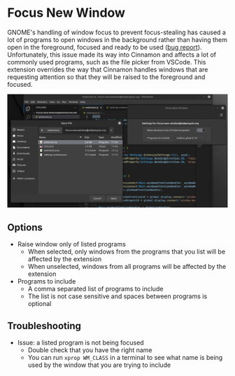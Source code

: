 # Focus New Window

GNOME's handling of window focus to prevent focus-stealing has caused a lot of programs to open windows in the background rather than having them open in the foreground, focused and ready to be used ([bug report](https://gitlab.gnome.org/GNOME/mutter/-/issues/673)).  Unfortunately, this issue made its way into Cinnamon and affects a lot of commonly used programs, such as the file picker from VSCode.  This extension overrides the way that Cinnamon handles windows that are requesting attention so that they will be raised to the foreground and focused.

![Preview](./screenshot.png)

## Options
- Raise window only of listed programs
    - When selected, only windows from the programs that you list will be affected by the extension
    - When unselected, windows from all programs will be affected by the extension
- Programs to include
    - A comma separated list of programs to include
    - The list is not case sensitive and spaces between programs is optional

## Troubleshooting
- Issue: a listed program is not being focused
    - Double check that you have the right name
    - You can run `xprop WM_CLASS` in a terminal to see what name is being used by the window that you are trying to include